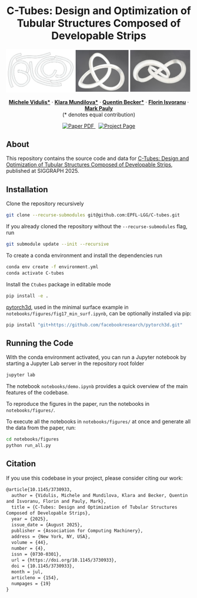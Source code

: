 <p align="center">

  <h1 align="center">C-Tubes: Design and Optimization of Tubular Structures Composed of Developable Strips</h1>

  ![Teaser](./images/Teaser.png)

  <p align="center">
    <a href="https://people.epfl.ch/michele.vidulis?lang=en"><strong>Michele Vidulis*</strong></a>
    · 
    <a href="https://klaramundilova.com/"><strong>Klara Mundilova*</strong></a>
    · 
    <a href="https://qbecky.github.io/"><strong>Quentin Becker*</strong></a>
    · 
    <a href="https://people.epfl.ch/florin.isvoranu"><strong>Florin Isvoranu</strong></a>
    · 
    <a href="https://people.epfl.ch/mark.pauly"><strong>Mark Pauly</strong></a>
    <br />
    (* denotes equal contribution)
  </p>
</p>

<p align="center">
  <a href='https://infoscience.epfl.ch/entities/publication/797b6605-04d1-4632-9f1b-bb3cfdade33a'>
    <img src='https://img.shields.io/badge/Paper-PDF-red?style=flat-square' alt='Paper PDF'>
  </a>
  <a href='https://go.epfl.ch/c-tubes/' style='padding-left: 0.5rem;'>
    <img src='https://img.shields.io/badge/Project-Page-blue?style=flat-square' alt='Project Page'>
  </a>
</p>



## About

This repository contains the source code and data for [C-Tubes: Design and Optimization of Tubular Structures Composed of Developable Strips](https://go.epfl.ch/c-tubes/), published at SIGGRAPH 2025.


## Installation

Clone the repository recursively

```bash
git clone --recurse-submodules git@github.com:EPFL-LGG/C-tubes.git
```

If you already cloned the repository without the `--recurse-submodules` flag, run

```bash
git submodule update --init --recursive
```

To create a conda environment and install the dependencies run

```bash
conda env create -f environment.yml
conda activate C-tubes
```

Install the `Ctubes` package in editable mode

```bash
pip install -e .
```

[pytorch3d](https://pytorch3d.org/), used in the minimal surface example in `notebooks/figures/fig17_min_surf.ipynb`, can be optionally installed via pip:

```bash
pip install "git+https://github.com/facebookresearch/pytorch3d.git"
```


## Running the Code

With the conda environment activated, you can run a Jupyter notebook by starting a Jupyter Lab server in the repository root folder

```bash
jupyter lab
```

The notebook `notebooks/demo.ipynb` provides a quick overview of the main features of the codebase.

To reproduce the figures in the paper, run the notebooks in `notebooks/figures/`.

To execute all the notebooks in `notebooks/figures/` at once and generate all the data from the paper, run:

```bash
cd notebooks/figures
python run_all.py
```


## Citation

If you use this codebase in your project, please consider citing our work:
```
@article{10.1145/3730933,
  author = {Vidulis, Michele and Mundilova, Klara and Becker, Quentin and Isvoranu, Florin and Pauly, Mark},
  title = {C-Tubes: Design and Optimization of Tubular Structures Composed of Developable Strips},
  year = {2025},
  issue_date = {August 2025},
  publisher = {Association for Computing Machinery},
  address = {New York, NY, USA},
  volume = {44},
  number = {4},
  issn = {0730-0301},
  url = {https://doi.org/10.1145/3730933},
  doi = {10.1145/3730933},
  month = jul,
  articleno = {154},
  numpages = {19}
}
```